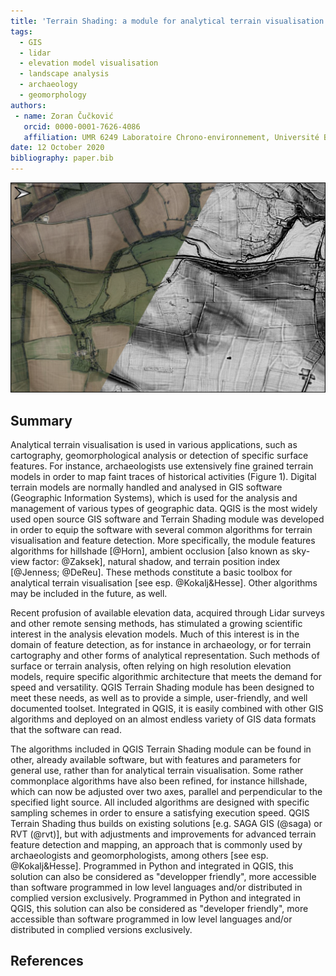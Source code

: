 ```yaml
---
title: 'Terrain Shading: a module for analytical terrain visualisation in QGIS'
tags:
  - GIS
  - lidar
  - elevation model visualisation
  - landscape analysis
  - archaeology 
  - geomorphology
authors:
 - name: Zoran Čučković
   orcid: 0000-0001-7626-4086
   affiliation: UMR 6249 Laboratoire Chrono-environnement, Université Bourgogne Franche-Comté.
date: 12 October 2020
bibliography: paper.bib
---
```


![Figure 1. Historic agricultural landscape revealed by analytical shading of Lidar derived terrain model. We can see traces of field boundaries, paths, and some ploughing marks, especially in the upper right corner (Site: environs of Oxford, UK; data: [@EnvironmentAgency]; methods used: terrain position index (TPI), ambient occlusion and a bit of hillshading.).](fig1.png)

## Summary 

Analytical terrain visualisation is used in various applications, such as cartography, geomorphological analysis or detection of specific surface features. For instance, archaeologists use extensively fine grained terrain models in order to map faint traces of historical activities (Figure 1). Digital terrain models are normally handled and analysed in GIS software (Geographic Information Systems), which is used for the analysis and management of various types of geographic data. QGIS is the most widely used open source GIS software and Terrain Shading module was developed in order to equip the software with several common algorithms for terrain visualisation and feature detection. More specifically, the module features algorithms for hillshade [@Horn], ambient occlusion [also known as sky-view factor: @Zaksek], natural shadow, and terrain position index [@Jenness;  @DeReu].  These methods constitute a basic toolbox for analytical terrain visualisation [see esp. @Kokalj&Hesse]. Other algorithms may be included in the future, as well. 

Recent profusion of available elevation data, acquired through Lidar surveys and other remote sensing methods, has stimulated a growing scientific interest in the analysis elevation models. Much of this interest is in the domain of feature detection, as for instance in archaeology, or for terrain cartography and other forms of analytical representation. Such methods of surface or terrain analysis, often relying on high resolution elevation models, require specific algorithmic architecture that meets the demand for speed and versatility. QGIS Terrain Shading module has been designed to meet these needs, as well as to provide a simple, user-friendly, and well documented toolset. Integrated in QGIS, it is easily combined with other GIS algorithms and deployed on an almost endless variety of GIS data formats that the software can read. 

The algorithms included in QGIS Terrain Shading module can be found in other, already available software, but with features and parameters for general use, rather than for analytical terrain visualisation. Some rather commonplace algorithms have also been refined, for instance hillshade, which can now be adjusted over two axes, parallel and perpendicular to the specified light source. All included algorithms are designed with specific sampling schemes in order to ensure a satisfying execution speed. QGIS Terrain Shading thus builds on existing solutions [e.g. SAGA GIS (@saga) or RVT (@rvt)], but with adjustments and improvements for advanced terrain feature detection and mapping, an approach that is commonly used by archaeologists and geomorphologists, among others [see esp. @Kokalj&Hesse]. Programmed in Python and integrated in QGIS, this solution can also be considered as "developper friendly", more accessible than software programmed in low level languages and/or distributed in complied version exclusively. Programmed in Python and integrated in QGIS, this solution can also be considered as "developer friendly", more accessible than software programmed in low level languages and/or distributed in complied versions exclusively.     

## References
